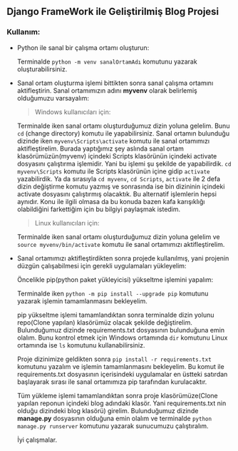 ## Django FrameWork ile Geliştirilmiş Blog Projesi

### Kullanım:

- Python ile sanal bir çalışma ortamı oluşturun:

    Terminalde `python -m venv sanalOrtamAdı` komutunu yazarak oluşturabilirsiniz.

- Sanal ortam oluşturma işlemi bittikten sonra sanal çalışma ortamını aktifleştirin. Sanal ortamımızın adını **myvenv** olarak belirlemiş olduğumuzu varsayalım:

    > Windows kullanıcıları için:

    Terminalde iken sanal ortamı oluşturduğumuz dizin yoluna gelelim. Bunu `cd` (change directory) komutu ile yapabilirsiniz. Sanal ortamın bulunduğu dizinde iken `myvenv\Scripts\activate`
komutu ile sanal ortamımızı aktifleştirelim. Burada yaptığımız şey aslında sanal ortam klasörümüzün(myvenv) içindeki Scripts klasörünün içindeki activate dosyasını çalıştırma işlemidir.
Yani bu işlemi şu şekilde de yapabilirdik. `cd myvenv\Scripts` komutu ile Scripts klasörünün içine gidip `activate` yazabilirdik. Ya da sırasıyla `cd myvenv`, `cd Scripts`, `activate` ile 2 defa
dizin değiştirme komutu yazmış ve sonrasında ise bin dizininin içindeki activate dosyasını çalıştırmış olacaktık. Bu alternatif işlemlerin hepsi aynıdır. Konu ile ilgili olmasa da bu konuda
bazen kafa karışıklığı olabildiğini farkettiğim için bu bilgiyi paylaşmak istedim.

    > Linux kullanıcıları için:
    
    Terminalde iken sanal ortamı oluşturduğumuz dizin yoluna gelelim ve `source myvenv/bin/activate` komutu ile sanal ortamımızı aktifleştirelim.

- Sanal ortamımızı aktifleştirdikten sonra projede kullanılmış, yani projenin düzgün çalışabilmesi için gerekli uygulamaları yükleyelim:

    Öncelikle pip(python paket yükleyicisi) yükseltme işlemini yapalım:
    
    Terminalde iken `python -m pip install --upgrade pip` komutunu yazarak işlemin tamamlanmasını bekleyelim.

    pip yükseltme işlemi tamamlandıktan sonra terminalde dizin yolunu repo(Clone yapılan) klasörümüz olacak şekilde değiştirelim. Bulunduğumuz dizinde requirements.txt dosyasının bulunduğuna emin olalım.
Bunu kontrol etmek için Windows ortamında `dir` komutunu Linux ortamında ise `ls` komutunu kullanabilirsiniz.

    Proje dizinimize geldikten sonra `pip install -r requirements.txt` komutunu yazalım ve işlemin tamamlanmasını bekleyelim. Bu komut ile requirements.txt dosyasının içerisindeki uygulamalar
en üstteki satırdan başlayarak sırası ile sanal ortamımıza pip tarafından kurulacaktır.

    Tüm yükleme işlemi tamamlandıktan sonra proje klasörümüze(Clone yapılan reponun içindeki blog adındaki klasör. Yani requirements.txt nin olduğu dizindeki blog klasörü) girelim. Bulunduğumuz dizinde
**manage.py** dosyasının olduğuna emin olalım ve terminalde `python manage.py runserver` komutunu yazarak sunucumuzu çalıştıralım.

    İyi çalışmalar.
